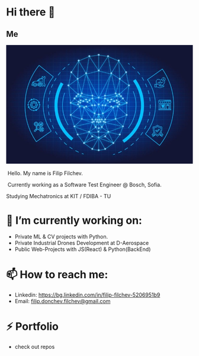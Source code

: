 # Hi there 👋

## Me

![ML](./img1.jpeg "My Image")

​ Hello. My name is Filip Filchev.

​ Currently working as a Software Test Engineer @ Bosch, Sofia.
  
  Studying Mechatronics at KIT / FDIBA - TU 

# 🔭 I’m currently working on:
- Private ML & CV projects with Python.
- Private Industrial Drones Development at D-Aerospace
- Public Web-Projects with JS(React) & Python(BackEnd)
  
# 📫 How to reach me: 
- Linkedin: https://bg.linkedin.com/in/filip-filchev-5206951b9
- Email: filip.donchev.filchev@gmail.com
  
# ⚡ Portfolio
- check out repos
